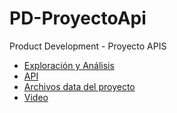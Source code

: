 # PD-ProyectoApi
Product Development - Proyecto APIS

- [Exploración y Análisis](https://github.com/duartefrancisco/PD-ProyectoApi/blob/main/Modelo.ipynb)
- [API](https://github.com/duartefrancisco/PD-ProyectoApi/blob/main/app.py)
- [Archivos data del proyecto](https://github.com/duartefrancisco/PD-ProyectoApi/tree/main/data)
- [Video](https://duosysgt-my.sharepoint.com/:v:/g/personal/francisco_duosys_gt/EUFyYiLxi2dEqIXKwfIgdr0BBuxvQOP-Qgo-vt_Vxxt6tg?e=qEJccB)